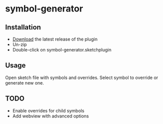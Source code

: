 # symbol-generator

## Installation

- [Download](./releases/download/latest/symbol-generator.sketchplugin.zip) the latest release of the plugin
- Un-zip
- Double-click on symbol-generator.sketchplugin

## Usage

Open sketch file with symbols and overrides.
Select symbol to override or generate new one.

## TODO

- Enable overrides for child symbols
- Add webview with advanced options
